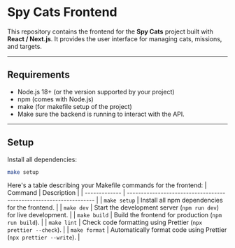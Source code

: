 # Spy Cats Frontend

This repository contains the frontend for the **Spy Cats** project built with **React / Next.js**. It provides the user interface for managing cats, missions, and targets.

---

## Requirements

- Node.js 18+ (or the version supported by your project)
- npm (comes with Node.js)
- make (for makefile setup of the project)
- Make sure the backend is running to interact with the API.

---

## Setup

Install all dependencies:

```bash
make setup

```
Here's a table describing your Makefile commands for the frontend:
| Command       | Description                                                        |
| ------------- | ------------------------------------------------------------------ |
| `make setup`  | Install all npm dependencies for the frontend.                     |
| `make dev`    | Start the development server (`npm run dev`) for live development. |
| `make build`  | Build the frontend for production (`npm run build`).               |
| `make lint`   | Check code formatting using Prettier (`npx prettier --check`).     |
| `make format` | Automatically format code using Prettier (`npx prettier --write`). |
